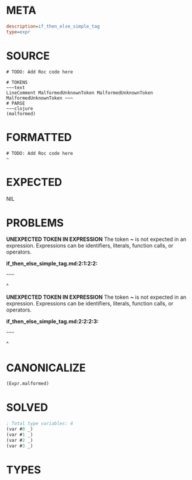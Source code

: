 # META
~~~ini
description=if_then_else_simple_tag
type=expr
~~~
# SOURCE
~~~roc
# TODO: Add Roc code here
~~~
~~~
# TOKENS
~~~text
LineComment MalformedUnknownToken MalformedUnknownToken MalformedUnknownToken ~~~
# PARSE
~~~clojure
(malformed)
~~~
# FORMATTED
~~~roc
# TODO: Add Roc code here
~
~~~
# EXPECTED
NIL
# PROBLEMS
**UNEXPECTED TOKEN IN EXPRESSION**
The token **~** is not expected in an expression.
Expressions can be identifiers, literals, function calls, or operators.

**if_then_else_simple_tag.md:2:1:2:2:**
```roc
~~~
```
^


**UNEXPECTED TOKEN IN EXPRESSION**
The token **~** is not expected in an expression.
Expressions can be identifiers, literals, function calls, or operators.

**if_then_else_simple_tag.md:2:2:2:3:**
```roc
~~~
```
 ^


# CANONICALIZE
~~~clojure
(Expr.malformed)
~~~
# SOLVED
~~~clojure
; Total type variables: 4
(var #0 _)
(var #1 _)
(var #2 _)
(var #3 _)
~~~
# TYPES
~~~roc
~~~
